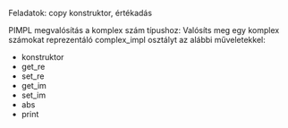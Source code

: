 Feladatok: copy konstruktor, értékadás

PIMPL megvalósítás a komplex szám típushoz:
Valósíts meg egy komplex számokat reprezentáló complex_impl osztályt az alábbi műveletekkel:
- konstruktor
- get_re
- set_re
- get_im
- set_im
- abs
- print
